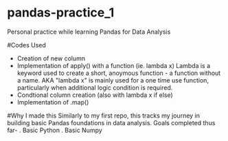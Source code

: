 # pandas-practice_1
Personal practice while learning Pandas for Data Analysis

#Codes Used
- Creation of new column
- Implementation of apply() with a function (ie. lambda x)
  Lambda is a keyword used to create a short, anoymous function - a function without a name.
  AKA "lambda x" is mainly used for a one time use function, particularly when additional logic condition is required.
- Condtional column creation (also with lambda x if else)
- Implementation of .map()

#Why I made this
Similarly to my first repo, this tracks my journey in building basic Pandas foundations in data analysis.
Goals completed thus far-
    . Basic Python
    . Basic Numpy
